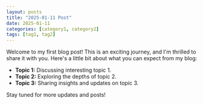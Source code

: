 ```yaml
---
layout: posts
title: "2025-01-11 Post"
date: 2025-01-11
categories: [category1, category2]
tags: [tag1, tag2]
---
```


Welcome to my first blog post! This is an exciting journey, and I'm thrilled to share it with you. Here's a little bit about what you can expect from my blog:

- **Topic 1:** Discussing interesting topic 1.
- **Topic 2:** Exploring the depths of topic 2.
- **Topic 3:** Sharing insights and updates on topic 3.

Stay tuned for more updates and posts!